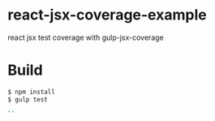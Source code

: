# react-jsx-coverage-example
react jsx test coverage with gulp-jsx-coverage

# Build
```sh
$ npm install
$ gulp test

``
